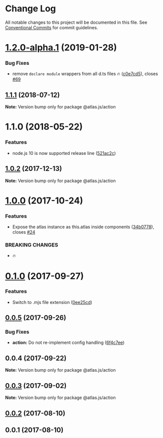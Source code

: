 # Change Log

All notable changes to this project will be documented in this file.
See [Conventional Commits](https://conventionalcommits.org) for commit guidelines.

# [1.2.0-alpha.1](https://github.com/strvcom/atlas.js/compare/@atlas.js/action@1.2.0-alpha.0...@atlas.js/action@1.2.0-alpha.1) (2019-01-28)


### Bug Fixes

* remove `declare module` wrappers from all d.ts files 🔥 ([c0e7cd5](https://github.com/strvcom/atlas.js/commit/c0e7cd5)), closes [#69](https://github.com/strvcom/atlas.js/issues/69)





<a name="1.1.1"></a>
## [1.1.1](https://github.com/strvcom/atlas.js/compare/@atlas.js/action@1.1.0...@atlas.js/action@1.1.1) (2018-07-12)




**Note:** Version bump only for package @atlas.js/action

<a name="1.1.0"></a>
# 1.1.0 (2018-05-22)


### Features

* node.js 10 is now supported release line ([521ac2c](https://github.com/strvcom/atlas.js/commit/521ac2c))




<a name="1.0.2"></a>
## [1.0.2](https://github.com/strvcom/atlas.js/compare/@atlas.js/action@1.0.1...@atlas.js/action@1.0.2) (2017-12-13)




**Note:** Version bump only for package @atlas.js/action

<a name="1.0.0"></a>
# [1.0.0](https://github.com/strvcom/atlas.js/compare/@atlas.js/action@0.1.0...@atlas.js/action@1.0.0) (2017-10-24)


### Features

* Expose the atlas instance as this.atlas inside components ([34b0778](https://github.com/strvcom/atlas.js/commit/34b0778)), closes [#24](https://github.com/strvcom/atlas.js/issues/24)


### BREAKING CHANGES

* 🔥




<a name="0.1.0"></a>
# [0.1.0](https://github.com/strvcom/atlas.js/compare/@atlas.js/action@0.0.5...@atlas.js/action@0.1.0) (2017-09-27)


### Features

* Switch to .mjs file extension ([0ee25cd](https://github.com/strvcom/atlas.js/commit/0ee25cd))




<a name="0.0.5"></a>
## [0.0.5](https://github.com/strvcom/atlas.js/compare/@atlas.js/action@0.0.4...@atlas.js/action@0.0.5) (2017-09-26)


### Bug Fixes

* **action:** Do not re-implement config handling ([6f4c7ee](https://github.com/strvcom/atlas.js/commit/6f4c7ee))




<a name="0.0.4"></a>
## 0.0.4 (2017-09-22)




**Note:** Version bump only for package @atlas.js/action

<a name="0.0.3"></a>
## [0.0.3](https://github.com/strvcom/atlas.js/compare/@atlas.js/action@0.0.2...@atlas.js/action@0.0.3) (2017-09-02)




**Note:** Version bump only for package @atlas.js/action

<a name="0.0.2"></a>
## [0.0.2](https://github.com/strvcom/atlas.js/compare/@atlas.js/action@0.0.1...@atlas.js/action@0.0.2) (2017-08-10)




<a name="0.0.1"></a>
## 0.0.1 (2017-08-10)
